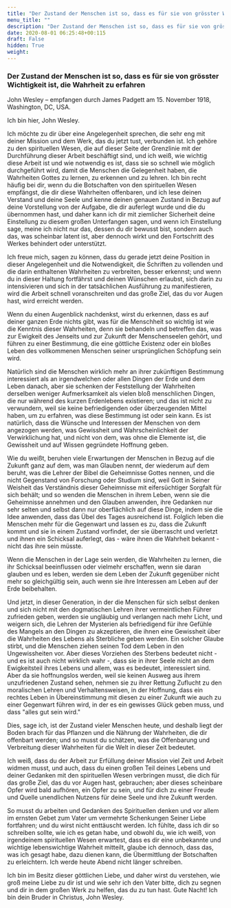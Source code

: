 ```yaml
---
title: "Der Zustand der Menschen ist so, dass es für sie von grösster Wichtigkeit ist, die Wahrheit zu erfahren"
menu_title: ""
description: "Der Zustand der Menschen ist so, dass es für sie von grösster Wichtigkeit ist, die Wahrheit zu erfahren"
date: 2020-08-01 06:25:48+00:115
draft: False
hidden: True
weight:
---
```

### Der Zustand der Menschen ist so, dass es für sie von grösster Wichtigkeit ist, die Wahrheit zu erfahren

John Wesley – empfangen durch James Padgett am 15. November 1918, Washington, DC, USA.

Ich bin hier, John Wesley.

Ich möchte zu dir über eine Angelegenheit sprechen, die sehr eng mit deiner Mission und dem Werk, das du jetzt tust, verbunden ist. Ich gehöre zu den spirituellen Wesen, die auf dieser Seite der Grenzlinie mit der Durchführung dieser Arbeit beschäftigt sind, und ich weiß, wie wichtig diese Arbeit ist und wie notwendig es ist, dass sie so schnell wie möglich durchgeführt wird, damit die Menschen die Gelegenheit haben, die Wahrheiten Gottes zu lernen, zu erkennen und zu lehren. Ich bin recht häufig bei dir, wenn du die Botschaften von den spirituellen Wesen empfängst, die dir diese Wahrheiten offenbaren, und ich lese deinen Verstand und deine Seele und kenne deinen genauen Zustand in Bezug auf deine Vorstellung von der Aufgabe, die dir auferlegt wurde und die du übernommen hast, und daher kann ich dir mit ziemlicher Sicherheit deine Einstellung zu diesem großen Unterfangen sagen, und wenn ich Einstellung sage, meine ich nicht nur das, dessen du dir bewusst bist, sondern auch das, was scheinbar latent ist, aber dennoch wirkt und den Fortschritt des Werkes behindert oder unterstützt.

Ich freue mich, sagen zu können, dass du gerade jetzt deine Position in dieser Angelegenheit und die Notwendigkeit, die Schriften zu vollenden und die darin enthaltenen Wahrheiten zu verbreiten, besser erkennst; und wenn du in dieser Haltung fortfährst und deinen Wünschen erlaubst, sich darin zu intensivieren und sich in der tatsächlichen Ausführung zu manifestieren, wird die Arbeit schnell voranschreiten und das große Ziel, das du vor Augen hast, wird erreicht werden.

Wenn du einen Augenblick nachdenkst, wirst du erkennen, dass es auf deiner ganzen Erde nichts gibt, was für die Menschheit so wichtig ist wie die Kenntnis dieser Wahrheiten, denn sie behandeln und betreffen das, was zur Ewigkeit des Jenseits und zur Zukunft der Menschenseelen gehört, und führen zu einer Bestimmung, die eine göttliche Existenz oder ein bloßes Leben des vollkommenen Menschen seiner ursprünglichen Schöpfung sein wird.

Natürlich sind die Menschen wirklich mehr an ihrer zukünftigen Bestimmung interessiert als an irgendwelchen oder allen Dingen der Erde und dem Leben danach, aber sie schenken der Feststellung der Wahrheiten derselben weniger Aufmerksamkeit als vielen bloß menschlichen Dingen, die nur während des kurzen Erdenlebens existieren; und das ist nicht zu verwundern, weil sie keine befriedigenden oder überzeugenden Mittel haben, um zu erfahren, was diese Bestimmung ist oder sein kann. Es ist natürlich, dass die Wünsche und Interessen der Menschen von dem angezogen werden, was Gewissheit und Wahrscheinlichkeit der Verwirklichung hat, und nicht von dem, was ohne die Elemente ist, die Gewissheit und auf Wissen gegründete Hoffnung geben.

Wie du weißt, beruhen viele Erwartungen der Menschen in Bezug auf die Zukunft ganz auf dem, was man Glauben nennt, der wiederum auf dem beruht, was die Lehrer der Bibel die Geheimnisse Gottes nennen, und die nicht Gegenstand von Forschung oder Studium sind, weil Gott in Seiner Weisheit das Verständnis dieser Geheimnisse mit eifersüchtiger Sorgfalt für sich behält; und so wenden die Menschen in ihrem Leben, wenn sie die Geheimnisse annehmen und den Glauben anwenden, ihre Gedanken nur sehr selten und selbst dann nur oberflächlich auf diese Dinge, indem sie die Idee anwenden, dass das Übel des Tages ausreichend ist. Folglich leben die Menschen mehr für die Gegenwart und lassen es zu, dass die Zukunft kommt und sie in einem Zustand vorfindet, der sie überrascht und verletzt und ihnen ein Schicksal auferlegt, das - wäre ihnen die Wahrheit bekannt - nicht das ihre sein müsste.

Wenn die Menschen in der Lage sein werden, die Wahrheiten zu lernen, die ihr Schicksal beeinflussen oder vielmehr erschaffen, wenn sie daran glauben und es leben, werden sie dem Leben der Zukunft gegenüber nicht mehr so gleichgültig sein, auch wenn sie ihre Interessen am Leben auf der Erde beibehalten.

Und jetzt, in dieser Generation, in der die Menschen für sich selbst denken und sich nicht mit den dogmatischen Lehren ihrer vermeintlichen Führer zufrieden geben, werden sie ungläubig und verlangen nach mehr Licht, und weigern sich, die Lehren der Mysterien als befriedigend für ihre Gefühle des Mangels an den Dingen zu akzeptieren, die ihnen eine Gewissheit über die Wahrheiten des Lebens als Sterbliche geben werden. Ein solcher Glaube stirbt, und die Menschen ziehen seinen Tod dem Leben in den Ungewissheiten vor. Aber dieses Vorziehen des Sterbens bedeutet nicht - und es ist auch nicht wirklich wahr -, dass sie in ihrer Seele nicht an dem Ewigkeitsteil ihres Lebens und allem, was es bedeutet, interessiert sind. Aber da sie hoffnungslos werden, weil sie keinen Ausweg aus ihrem unzufriedenen Zustand sehen, nehmen sie zu ihrer Rettung Zuflucht zu den moralischen Lehren und Verhaltensweisen, in der Hoffnung, dass ein rechtes Leben in Übereinstimmung mit diesen zu einer Zukunft wie auch zu einer Gegenwart führen wird, in der es ein gewisses Glück geben muss, und dass "alles gut sein wird."

Dies, sage ich, ist der Zustand vieler Menschen heute, und deshalb liegt der Boden brach für das Pflanzen und die Nährung der Wahrheiten, die dir offenbart werden; und so musst du schätzen, was die Offenbarung und Verbreitung dieser Wahrheiten für die Welt in dieser Zeit bedeutet.

Ich weiß, dass du der Arbeit zur Erfüllung deiner Mission viel Zeit und Arbeit widmen musst, und auch, dass du einen großen Teil deines Lebens und deiner Gedanken mit den spirituellen Wesen verbringen musst, die dich für das große Ziel, das du vor Augen hast, gebrauchen; aber dieses scheinbare Opfer wird bald aufhören, ein Opfer zu sein, und für dich zu einer Freude und Quelle unendlichen Nutzens für deine Seele und ihre Zukunft werden.

So musst du arbeiten und Gedanken des Spirituellen denken und vor allem im ernsten Gebet zum Vater um vermehrte Schenkungen Seiner Liebe fortfahren; und du wirst nicht enttäuscht werden. Ich fühlte, dass ich dir so schreiben sollte, wie ich es getan habe, und obwohl du, wie ich weiß, von irgendeinem spirituellen Wesen erwartest, dass es dir eine unbekannte und wichtige lebenswichtige Wahrheit mitteilt, glaube ich dennoch, dass das, was ich gesagt habe, dazu dienen kann, die Übermittlung der Botschaften zu erleichtern. Ich werde heute Abend nicht länger schreiben.

Ich bin im Besitz dieser göttlichen Liebe, und daher wirst du verstehen, wie groß meine Liebe zu dir ist und wie sehr ich den Vater bitte, dich zu segnen und dir in dem großen Werk zu helfen, das du zu tun hast. Gute Nacht! Ich bin dein Bruder in Christus, John Wesley.
